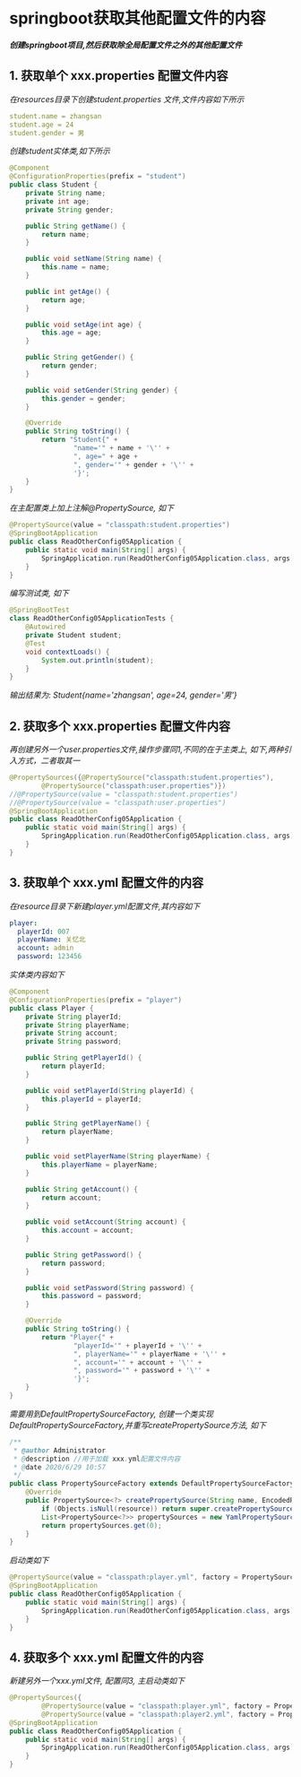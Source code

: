 # springboot获取其他配置文件的内容

***创建springboot项目,然后获取除全局配置文件之外的其他配置文件***

## 1. 获取单个 xxx.properties 配置文件内容
 *在resources目录下创建student.properties 文件,文件内容如下所示*
```yaml
student.name = zhangsan
student.age = 24
student.gender = 男
```
 *创建student实体类,如下所示*
```java
@Component
@ConfigurationProperties(prefix = "student")
public class Student {
    private String name;
    private int age;
    private String gender;

    public String getName() {
        return name;
    }

    public void setName(String name) {
        this.name = name;
    }

    public int getAge() {
        return age;
    }

    public void setAge(int age) {
        this.age = age;
    }

    public String getGender() {
        return gender;
    }

    public void setGender(String gender) {
        this.gender = gender;
    }

    @Override
    public String toString() {
        return "Student{" +
                "name='" + name + '\'' +
                ", age=" + age +
                ", gender='" + gender + '\'' +
                '}';
    }
}
```
 *在主配置类上加上注解@PropertySource, 如下*
```java
@PropertySource(value = "classpath:student.properties")
@SpringBootApplication
public class ReadOtherConfig05Application {
    public static void main(String[] args) {
        SpringApplication.run(ReadOtherConfig05Application.class, args);
    }
}
```
 *编写测试类, 如下*
```java
@SpringBootTest
class ReadOtherConfig05ApplicationTests {
    @Autowired
    private Student student;
    @Test
    void contextLoads() {
        System.out.println(student);
    }
}
```
 *输出结果为: Student{name='zhangsan', age=24, gender='男'}*
## 2. 获取多个 xxx.properties 配置文件内容
 *再创建另外一个user.properties文件,操作步骤同1,不同的在于主类上, 如下,两种引入方式，二者取其一*
```java
@PropertySources({@PropertySource("classpath:student.properties"),
        @PropertySource("classpath:user.properties")})
//@PropertySource(value = "classpath:student.properties")
//@PropertySource(value = "classpath:user.properties")
@SpringBootApplication
public class ReadOtherConfig05Application {
    public static void main(String[] args) {
        SpringApplication.run(ReadOtherConfig05Application.class, args);
    }
}
```
## 3. 获取单个 xxx.yml 配置文件的内容
 *在resource目录下新建player.yml配置文件,其内容如下*
```yaml
player:
  playerId: 007
  playerName: 关忆北
  account: admin
  password: 123456
```
 *实体类内容如下*
```java
@Component
@ConfigurationProperties(prefix = "player")
public class Player {
    private String playerId;
    private String playerName;
    private String account;
    private String password;

    public String getPlayerId() {
        return playerId;
    }

    public void setPlayerId(String playerId) {
        this.playerId = playerId;
    }

    public String getPlayerName() {
        return playerName;
    }

    public void setPlayerName(String playerName) {
        this.playerName = playerName;
    }

    public String getAccount() {
        return account;
    }

    public void setAccount(String account) {
        this.account = account;
    }

    public String getPassword() {
        return password;
    }

    public void setPassword(String password) {
        this.password = password;
    }

    @Override
    public String toString() {
        return "Player{" +
                "playerId='" + playerId + '\'' +
                ", playerName='" + playerName + '\'' +
                ", account='" + account + '\'' +
                ", password='" + password + '\'' +
                '}';
    }
}
```
 *需要用到DefaultPropertySourceFactory, 创建一个类实现DefaultPropertySourceFactory,并重写createPropertySource方法, 如下*
```java
/**
 * @author Administrator
 * @description //用于加载 xxx.yml配置文件内容
 * @date 2020/6/29 10:57
 */
public class PropertySourceFactory extends DefaultPropertySourceFactory {
    @Override
    public PropertySource<?> createPropertySource(String name, EncodedResource resource) throws IOException {
        if (Objects.isNull(resource)) return super.createPropertySource(name, resource);
        List<PropertySource<?>> propertySources = new YamlPropertySourceLoader().load(resource.getResource().getFilename(), resource.getResource());
        return propertySources.get(0);
    }
}
```

 *启动类如下*
```java
@PropertySource(value = "classpath:player.yml", factory = PropertySourceFactory.class)
@SpringBootApplication
public class ReadOtherConfig05Application {
    public static void main(String[] args) {
        SpringApplication.run(ReadOtherConfig05Application.class, args);
    }
}
```
## 4. 获取多个 xxx.yml 配置文件的内容
 *新建另外一个xxx.yml文件, 配置同3, 主启动类如下*
```java
@PropertySources({
        @PropertySource(value = "classpath:player.yml", factory = PropertySourceFactory.class),
        @PropertySource(value = "classpath:player2.yml", factory = PropertySourceFactory.class)})
@SpringBootApplication
public class ReadOtherConfig05Application {
    public static void main(String[] args) {
        SpringApplication.run(ReadOtherConfig05Application.class, args);
    }
}
```